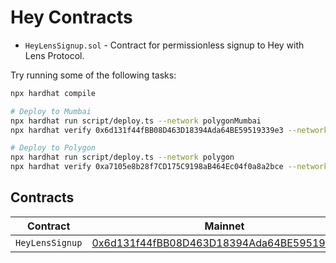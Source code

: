 # Hey Contracts

- `HeyLensSignup.sol` - Contract for permissionless signup to Hey with Lens Protocol.

Try running some of the following tasks:

```sh
npx hardhat compile

# Deploy to Mumbai
npx hardhat run script/deploy.ts --network polygonMumbai
npx hardhat verify 0x6d131f44fBB08D463D18394Ada64BE59519339e3 --network polygonMumbai

# Deploy to Polygon
npx hardhat run script/deploy.ts --network polygon
npx hardhat verify 0xa7105e8b28f7CD175C9198aB464Ec04f0a8a2bce --network polygon
```

## Contracts

| Contract        | Mainnet                                                                                                                         | Mumbai                                                                                                                   |
| --------------- | ------------------------------------------------------------------------------------------------------------------------------- | ------------------------------------------------------------------------------------------------------------------------ |
| `HeyLensSignup` | [0x6d131f44fBB08D463D18394Ada64BE59519339e3](https://mumbai.polygonscan.com/address/0x6d131f44fBB08D463D18394Ada64BE59519339e3) | [0xa7105e8b28f7CD175C9198aB464Ec04f0a8a2bce](https://polygonscan.com/address/0xa7105e8b28f7CD175C9198aB464Ec04f0a8a2bce) |
